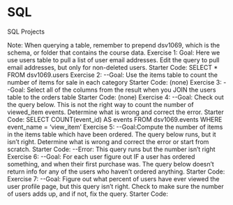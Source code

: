 # SQL
SQL Projects


Note: When querying a table, remember to prepend dsv1069, which is the schema, or folder
that contains the course data.
Exercise 1:
Goal: Here we use users table to pull a list of user email addresses. Edit the query to pull email
addresses, but only for non-deleted users.
Starter Code:
SELECT *
FROM dsv1069.users
Exercise 2:
--Goal: Use the items table to count the number of items for sale in each category
Starter Code: (none)
Exercise 3:
--Goal: Select all of the columns from the result when you JOIN the users table to the orders
table
Starter Code: (none)
Exercise 4:
--Goal: Check out the query below. This is not the right way to count the number of viewed_item
events. Determine what is wrong and correct the error.
Starter Code:
SELECT
COUNT(event_id) AS events
FROM dsv1069.events
WHERE event_name = ‘view_item’
Exercise 5:
--Goal:Compute the number of items in the items table which have been ordered. The query
below runs, but it isn’t right. Determine what is wrong and correct the error or start from scratch.
Starter Code:
--Error: This query runs but the number isn’t right
Exercise 6:
--Goal: For each user figure out IF a user has ordered something, and when their first purchase
was. The query below doesn’t return info for any of the users who haven’t ordered anything.
Starter Code:
Exercise 7:
--Goal: Figure out what percent of users have ever viewed the user profile page, but this query
isn’t right. Check to make sure the number of users adds up, and if not, fix the query.
Starter Code:
